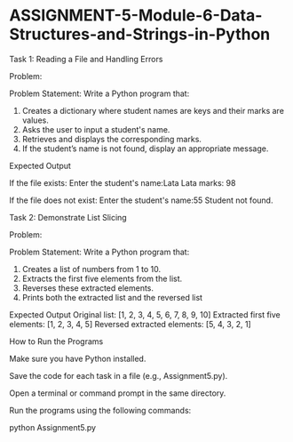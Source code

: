 # ASSIGNMENT-5-Module-6-Data-Structures-and-Strings-in-Python

Task 1: Reading a File and Handling Errors

Problem:

Problem Statement: Write a Python program that:
1.   Creates a dictionary where student names are keys and their marks are values.
2.   Asks the user to input a student's name.
3.   Retrieves and displays the corresponding marks.
4.   If the student’s name is not found, display an appropriate message.

Expected Output

If the file exists: 
Enter the student's name:Lata
Lata marks: 98

If the file does not exist: 
Enter the student's name:55
Student not found.

Task 2: Demonstrate List Slicing 

Problem:

Problem Statement: Write a Python program that:
1.   Creates a list of numbers from 1 to 10.
2.   Extracts the first five elements from the list.
3.   Reverses these extracted elements.
4.   Prints both the extracted list and the reversed list

Expected Output
Original list: [1, 2, 3, 4, 5, 6, 7, 8, 9, 10]
Extracted first five elements: [1, 2, 3, 4, 5]
Reversed extracted elements: [5, 4, 3, 2, 1]

How to Run the Programs

Make sure you have Python installed.

Save the code for each task in a file (e.g., Assignment5.py).

Open a terminal or command prompt in the same directory.

Run the programs using the following commands:

python Assignment5.py
